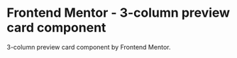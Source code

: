 # Frontend Mentor - 3-column preview card component

3-column preview card component by Frontend Mentor.
